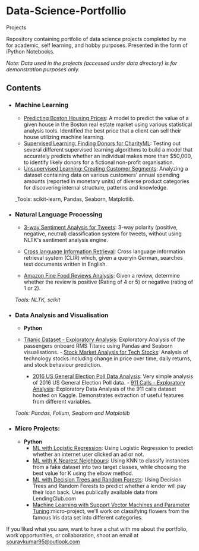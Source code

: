# Data-Science-Portfollio
Projects



Repository containing portfolio of data science projects completed by me for academic, self learning, and hobby purposes. Presented in the form of iPython Notebooks.

_Note: Data used in the projects (accessed under data directory) is for demonstration purposes only._

## Contents

- ### Machine Learning

	- [Predicting Boston Housing Prices](https://github.com/Souravsing/Data-Science-Portfollio/blob/main/Machine%20Learning/boston_housing.ipynb): A model to predict the value of a given house in the Boston real estate market using various statistical analysis tools. Identified the best price that a client can sell their house utilizing machine learning.
	- [Supervised Learning: Finding Donors for CharityML](https://github.com/Souravsing/Data-Science-Portfollio/blob/main/Machine%20Learning/finding_donors.ipynb): Testing out several different supervised learning algorithms to build a model that accurately predicts whether an individual makes more than $50,000, to identify likely donors for a fictional non-profit organisation.
	- [Unsupervised Learning: Creating Customer Segments](https://github.com/Souravsing/Data-Science-Portfollio/blob/main/Machine%20Learning/customer_segments.ipynb): Analyzing a dataset containing data on various customers' annual spending amounts (reported in monetary units) of diverse product categories for discovering internal structure, patterns and knowledge.

	_Tools: scikit-learn, Pandas, Seaborn, Matplotlib.

- ### Natural Language Processing

     - [3-way Sentiment Analysis for Tweets](https://github.com/Souravsing/Data-Science-Portfollio/blob/main/Natural%20Language%20Processing/3-Way%20Sentiment%20Analysis%20for%20Tweets.ipynb): 3-way polarity (positive, negative, neutral) classification system for tweets, without using NLTK's sentiment analysis engine.

      
     - [Cross language Information Retrieval](https://github.com/Souravsing/Data-Science-Portfollio/blob/main/Natural%20Language%20Processing/Cross%20Language%20Information%20Retrieval.ipynb): Cross language information retrieval system (CLIR) which, given a queryin German, searches text documents written in English. 
        
     - [Amazon Fine Food Reviews Analysis](https://github.com/Souravsing/Data-Science-Portfollio/blob/main/Natural%20Language%20Processing/Amazon%20Fine%20Food%20Reviews%20Analysis.ipynb): Given a review, determine whether the review is positive (Rating of 4 or 5) or negative (rating of 1 or 2).
	
	_Tools: NLTK, scikit_

- ### Data Analysis and Visualisation
	- __Python__
		
	 - [Titanic Dataset - Exploratory Analysis](https://github.com/Souravsing/Data-Science-Portfollio/blob/main/Data%20Analysis%20and%20Visualisation/Titanic%20Dataset%20-%20Exploratory%20Analysis.ipynb): Exploratory Analysis of the passengers onboard RMS Titanic using Pandas and Seaborn visualisations.
	  - [Stock Market Analysis for Tech Stocks](https://github.com/Souravsing/Data-Science-Portfollio/blob/main/Data%20Analysis%20and%20Visualisation/Stock%20Market%20Analysis%20for%20Tech%20Stocks.ipynb): Analysis of technology stocks including change in price over time, daily returns, and stock behaviour prediction.
          - [2016 US General Election Poll Data Analysis](https://github.com/Souravsing/Data-Science-Portfollio/blob/main/Data%20Analysis%20and%20Visualisation/2016%20General%20Election%20Poll%20Analysis.ipynb): Very simple analysis of 2016 US General Election Poll data.
	  - [911 Calls - Exploratory Analysis](https://github.com/Souravsing/Data-Science-Portfollio/blob/main/Data%20Analysis%20and%20Visualisation/911%20Calls%20-%20Exploratory%20Analysis.ipynb): Exploratory Data Analysis of the 911 calls dataset hosted on Kaggle. Demonstrates extraction of useful features from different variables.
		
	_Tools: Pandas, Folium, Seaborn and Matplotlib_



- ### Micro Projects: 

	- __Python__
		- [ML with Logistic Regression](https://github.com/Souravsing/Data-Science-Portfollio/blob/main/ML-Micro%20Project/Machine%20Learning%20with%20Logistic%20Regression.ipynb): Using Logistic Regression to predict whether an internet user clicked an ad or not.
		- [ML with K Nearest Neighbours](https://github.com/Souravsing/Data-Science-Portfollio/blob/main/ML-Micro%20Project/ML%20with%20K%20Nearest%20Neighbors.ipynb): Using KNN to classify instances from a fake dataset into two target classes, while choosing the best value for K using the elbow method.
		- [ML with Decision Trees and Random Forests](https://github.com/Souravsing/Data-Science-Portfollio/blob/main/ML-Micro%20Project/Machine%20Learning%20with%20Decision%20Trees%20and%20Random%20Forests.ipynb): Using Decision Trees and Random Forests to predict whether a lender will pay their loan back. Uses publically available data from LendingClub.com
		 - [Machine Learning with Support Vector Machines and Parameter Tuning](https://github.com/Souravsing/Data-Science-Portfollio/blob/main/ML-Micro%20Project/ML%20with%20Support%20Vector%20Machines.ipynb):micro-project, we'll work on classifying flowers from the famous Iris data set into different categories.

If you liked what you saw, want to have a chat with me about the portfolio, work opportunities, or collaboration, shoot an email at souravkumar95@outlook.com 
